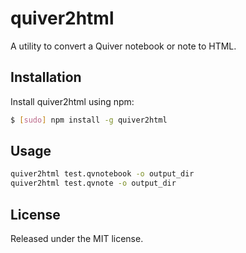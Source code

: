 quiver2html
===========

A utility to convert a Quiver notebook or note to HTML.

## Installation

Install quiver2html using npm:

```bash
$ [sudo] npm install -g quiver2html
```

## Usage

```bash
quiver2html test.qvnotebook -o output_dir
quiver2html test.qvnote -o output_dir
```

## License

Released under the MIT license.
